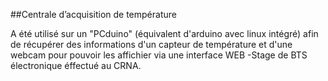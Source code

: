 
##Centrale d’acquisition de température 

A été utilisé sur un "PCduino" (équivalent d'arduino avec linux intégré) afin de récupérer des informations d'un capteur de température et d'une webcam pour pouvoir les affichier via une interface WEB
-Stage de BTS électronique éffectué au CRNA.
